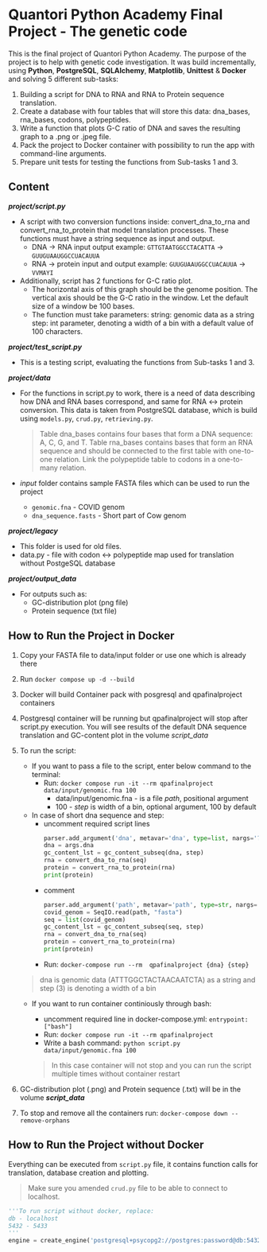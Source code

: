 # Quantori Python Academy Final Project - The genetic code
This is the final project of Quantori Python Academy. The purpose of the project is to help with genetic code investigation. It was build incrementally, using **Python**, **PostgreSQL**, **SQLAlchemy**, **Matplotlib**, **Unittest** & **Docker** and solving 5 different sub-tasks:

1. Building a script for DNA to RNA and RNA to Protein sequence translation. 
2. Сreate a database with four tables that will store this data: dna_bases, rna_bases, codons, polypeptides.
3. Write a function that plots G-C ratio of DNA and saves the resulting graph to a .png or .jpeg file.
4. Pack the project to Docker container with possibility to run the app with command-line arguments.
5. Prepare unit tests for testing the functions from Sub-tasks 1 and 3. 

## Content
***project/script.py***
* A script with two conversion functions inside: convert_dna_to_rna and convert_rna_to_protein that model translation processes. These functions must have a string sequence as input and output.
    - DNA -> RNA input output example: `GTTGTAATGGCCTACATTA` -> `GUUGUAAUGGCCUACAUUA`
    - RNA -> protein input and output example: `GUUGUAAUGGCCUACAUUA` -> `VVMAYI`
* Additionally, script has 2 functions for G-C ratio plot. 
    - The horizontal axis of this graph should be the genome position. The vertical axis should be the G-C ratio in the window. Let the default size of a window be 100 bases.
    - The function must take parameters:
        string: genomic data as a string
        step: int parameter, denoting a width of a bin with a default value of 100 characters.

***project/test_script.py***
* This is a testing script, evaluating the functions from Sub-tasks 1 and 3.

***project/data***
* For the functions in script.py to work, there is a need of data describing how DNA and RNA bases correspond, and same for RNA <-> protein conversion. This data is taken from PostgreSQL database, which is build using `models.py`, `crud.py`, `retrieving.py`.

    > Table dna_bases contains four bases that form a DNA sequence: A, C, G, and T. Table rna_bases contains bases that form an RNA sequence and should be connected to the first table with one-to-one relation. Link the polypeptide table to codons in a one-to-many relation.
* *input* folder contains sample FASTA files which can be used to run the project
    - `genomic.fna` - COVID genom 
    - `dna_sequence.fasts` - Short part of Cow genom

***project/legacy***
* This folder is used for old files.
* data.py - file with codon <-> polypeptide map used for translation without PostgeSQL database

***project/output_data***
* For outputs such as:
    - GC-distribution plot (png file)
    - Protein sequence (txt file)

## How to Run the Project in Docker
1. Copy your FASTA file to data/input folder or use one which is already there
2. Run `docker compose up -d --build`
3. Docker will build Container pack with posgresql and qpafinalproject containers
4. Postgresql container will be running but qpafinalproject will stop after script.py execution. You will see results of the default DNA sequence translation and GC-content plot in the volume *script_data*
5. To run the script:
    - If you want to pass a file to the script, enter below command to the terminal:
        - Run: `docker compose run -it --rm qpafinalproject data/input/genomic.fna 100`
            - data/input/genomic.fna - is a file *path*, positional argument
            - 100 - *step* is width of a bin, optional argument, 100 by default 
    - In case of short dna sequence and step:  
        - uncomment required script lines 
            ```python
            parser.add_argument('dna', metavar='dna', type=list, nargs='?', help='Enter DNA sequence', default="ATTTGGCTACTAACAATCTA")
            dna = args.dna
            gc_content_lst = gc_content_subseq(dna, step)
            rna = convert_dna_to_rna(seq)
            protein = convert_rna_to_protein(rna)
            print(protein)
            ``` 
        - comment 
            ```python
            parser.add_argument('path', metavar='path', type=str, nargs='?', help='Enter input file', default="data/input/dna_sequence.fasta")
            covid_genom = SeqIO.read(path, "fasta")
            seq = list(covid_genom)
            gc_content_lst = gc_content_subseq(seq, step)
            rna = convert_dna_to_rna(seq)
            protein = convert_rna_to_protein(rna)
            print(protein)
            ```
        - Run: `docker-compose run --rm  qpafinalproject {dna} {step}`

    > dna is genomic data (ATTTGGCTACTAACAATCTA) as a string and step (3) is denoting a width of a bin
    - If you want to run container continiously through bash:
        - uncomment required line in docker-compose.yml:
        ```entrypoint: ["bash"]```
        - Run:
        `docker compose run -it --rm qpafinalproject`
        - Write a bash command:
        `python script.py data/input/genomic.fna 100`
        
        > In this case container will not stop and you can run the script multiple times without container restart
6. GC-distribution plot (.png) and Protein sequence (.txt) will be in the volume ***script_data*** 
7. To stop and remove all the containers run: `docker-compose down --remove-orphans`

## How to Run the Project without Docker
Everything can be executed from `script.py` file, it contains function calls for translation, database creation and plotting.
> Make sure you amended `crud.py` file to be able to connect to localhost.

```python
'''To run script without docker, replace:
db - localhost
5432 - 5433
'''
engine = create_engine('postgresql+psycopg2://postgres:password@db:5432/project')
```